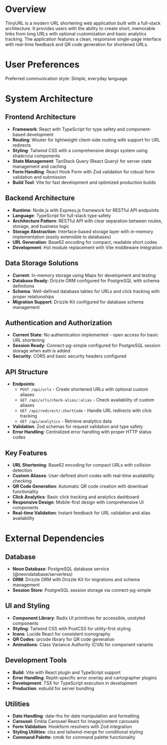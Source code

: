 # Overview

TiinyURL is a modern URL shortening web application built with a full-stack architecture. It provides users with the ability to create short, memorable links from long URLs with optional customization and basic analytics tracking. The application features a clean, responsive single-page interface with real-time feedback and QR code generation for shortened URLs.

# User Preferences

Preferred communication style: Simple, everyday language.

# System Architecture

## Frontend Architecture
- **Framework**: React with TypeScript for type safety and component-based development
- **Routing**: Wouter for lightweight client-side routing with support for URL redirects
- **Styling**: Tailwind CSS with a comprehensive design system using shadcn/ui components
- **State Management**: TanStack Query (React Query) for server state management and caching
- **Form Handling**: React Hook Form with Zod validation for robust form validation and submission
- **Build Tool**: Vite for fast development and optimized production builds

## Backend Architecture
- **Runtime**: Node.js with Express.js framework for RESTful API endpoints
- **Language**: TypeScript for full-stack type safety
- **Architecture Pattern**: RESTful API with clear separation between routes, storage, and business logic
- **Storage Abstraction**: Interface-based storage layer with in-memory implementation (easily extensible to databases)
- **URL Generation**: Base62 encoding for compact, readable short codes
- **Development**: Hot module replacement with Vite middleware integration

## Data Storage Solutions
- **Current**: In-memory storage using Maps for development and testing
- **Database Ready**: Drizzle ORM configured for PostgreSQL with schema definitions
- **Schema**: Well-defined database tables for URLs and click tracking with proper relationships
- **Migration Support**: Drizzle Kit configured for database schema management

## Authentication and Authorization
- **Current State**: No authentication implemented - open access for basic URL shortening
- **Session Ready**: Connect-pg-simple configured for PostgreSQL session storage when auth is added
- **Security**: CORS and basic security headers configured

## API Structure
- **Endpoints**:
  - `POST /api/urls` - Create shortened URLs with optional custom aliases
  - `GET /api/urls/check-alias/:alias` - Check availability of custom aliases
  - `GET /api/redirect/:shortCode` - Handle URL redirects with click tracking
  - `GET /api/analytics` - Retrieve analytics data
- **Validation**: Zod schemas for request validation and type safety
- **Error Handling**: Centralized error handling with proper HTTP status codes

## Key Features
- **URL Shortening**: Base62 encoding for compact URLs with collision detection
- **Custom Aliases**: User-defined short codes with real-time availability checking
- **QR Code Generation**: Automatic QR code creation with download functionality
- **Click Analytics**: Basic click tracking and analytics dashboard
- **Responsive Design**: Mobile-first design with comprehensive UI components
- **Real-time Validation**: Instant feedback for URL validation and alias availability

# External Dependencies

## Database
- **Neon Database**: PostgreSQL database service (@neondatabase/serverless)
- **ORM**: Drizzle ORM with Drizzle Kit for migrations and schema management
- **Session Store**: PostgreSQL session storage via connect-pg-simple

## UI and Styling
- **Component Library**: Radix UI primitives for accessible, unstyled components
- **Styling**: Tailwind CSS with PostCSS for utility-first styling
- **Icons**: Lucide React for consistent iconography
- **QR Codes**: qrcode library for QR code generation
- **Animations**: Class Variance Authority (CVA) for component variants

## Development Tools
- **Build**: Vite with React plugin and TypeScript support
- **Error Handling**: Replit-specific error overlay and cartographer plugins
- **Development**: TSX for TypeScript execution in development
- **Production**: esbuild for server bundling

## Utilities
- **Date Handling**: date-fns for date manipulation and formatting
- **Carousel**: Embla Carousel React for image/content carousels
- **Form Validation**: Hookform resolvers with Zod integration
- **Styling Utilities**: clsx and tailwind-merge for conditional styling
- **Command Palette**: cmdk for command palette functionality